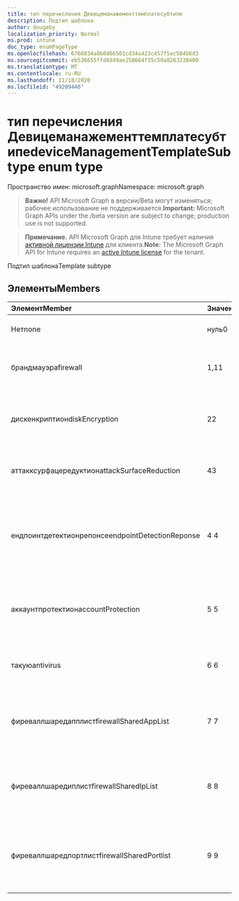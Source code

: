 ```yaml
---
title: тип перечисления Девицеманажементтемплатесубтипе
description: Подтип шаблона
author: dougeby
localization_priority: Normal
ms.prod: intune
doc_type: enumPageType
ms.openlocfilehash: 6766834a860d06501cd34a423c457f5ac584b6d3
ms.sourcegitcommit: eb536655ffd8d49ae258664f35c50a8263238400
ms.translationtype: MT
ms.contentlocale: ru-RU
ms.lasthandoff: 11/18/2020
ms.locfileid: "49209446"
---
```

# <a name="devicemanagementtemplatesubtype-enum-type"></a><span data-ttu-id="e86c5-103">тип перечисления Девицеманажементтемплатесубтипе</span><span class="sxs-lookup"><span data-stu-id="e86c5-103">deviceManagementTemplateSubtype enum type</span></span>

<span data-ttu-id="e86c5-104">Пространство имен: microsoft.graph</span><span class="sxs-lookup"><span data-stu-id="e86c5-104">Namespace: microsoft.graph</span></span>

> <span data-ttu-id="e86c5-105">**Важно!** API Microsoft Graph в версии/Beta могут изменяться; рабочее использование не поддерживается.</span><span class="sxs-lookup"><span data-stu-id="e86c5-105">**Important:** Microsoft Graph APIs under the /beta version are subject to change; production use is not supported.</span></span>

> <span data-ttu-id="e86c5-106">**Примечание.** API Microsoft Graph для Intune требует наличия [активной лицензии Intune](https://go.microsoft.com/fwlink/?linkid=839381) для клиента.</span><span class="sxs-lookup"><span data-stu-id="e86c5-106">**Note:** The Microsoft Graph API for Intune requires an [active Intune license](https://go.microsoft.com/fwlink/?linkid=839381) for the tenant.</span></span>

<span data-ttu-id="e86c5-107">Подтип шаблона</span><span class="sxs-lookup"><span data-stu-id="e86c5-107">Template subtype</span></span>

## <a name="members"></a><span data-ttu-id="e86c5-108">Элементы</span><span class="sxs-lookup"><span data-stu-id="e86c5-108">Members</span></span>
|<span data-ttu-id="e86c5-109">Элемент</span><span class="sxs-lookup"><span data-stu-id="e86c5-109">Member</span></span>|<span data-ttu-id="e86c5-110">Значение</span><span class="sxs-lookup"><span data-stu-id="e86c5-110">Value</span></span>|<span data-ttu-id="e86c5-111">Описание</span><span class="sxs-lookup"><span data-stu-id="e86c5-111">Description</span></span>|
|:---|:---|:---|
|<span data-ttu-id="e86c5-112">Нет</span><span class="sxs-lookup"><span data-stu-id="e86c5-112">none</span></span>|<span data-ttu-id="e86c5-113">нуль</span><span class="sxs-lookup"><span data-stu-id="e86c5-113">0</span></span>|<span data-ttu-id="e86c5-114">Шаблон не имеет подтипа</span><span class="sxs-lookup"><span data-stu-id="e86c5-114">Template has no subtype</span></span>|
|<span data-ttu-id="e86c5-115">брандмауэра</span><span class="sxs-lookup"><span data-stu-id="e86c5-115">firewall</span></span>|<span data-ttu-id="e86c5-116">1,1</span><span class="sxs-lookup"><span data-stu-id="e86c5-116">1</span></span>|<span data-ttu-id="e86c5-117">Подтип брандмауэра для конечной точки безопасности</span><span class="sxs-lookup"><span data-stu-id="e86c5-117">Endpoint security firewall subtype</span></span>|
|<span data-ttu-id="e86c5-118">дискенкриптион</span><span class="sxs-lookup"><span data-stu-id="e86c5-118">diskEncryption</span></span>|<span data-ttu-id="e86c5-119">2</span><span class="sxs-lookup"><span data-stu-id="e86c5-119">2</span></span>|<span data-ttu-id="e86c5-120">Подтип шифрования диска безопасности конечной точки</span><span class="sxs-lookup"><span data-stu-id="e86c5-120">Endpoint security disk encryption subtype</span></span>|
|<span data-ttu-id="e86c5-121">аттакксурфацередуктион</span><span class="sxs-lookup"><span data-stu-id="e86c5-121">attackSurfaceReduction</span></span>|<span data-ttu-id="e86c5-122">4</span><span class="sxs-lookup"><span data-stu-id="e86c5-122">3</span></span>|<span data-ttu-id="e86c5-123">Подтип сокращения для атак Endpoint Security</span><span class="sxs-lookup"><span data-stu-id="e86c5-123">Endpoint security attack surface reduction subtype</span></span>|
|<span data-ttu-id="e86c5-124">ендпоинтдетектионрепонсе</span><span class="sxs-lookup"><span data-stu-id="e86c5-124">endpointDetectionReponse</span></span>|<span data-ttu-id="e86c5-125">4 </span><span class="sxs-lookup"><span data-stu-id="e86c5-125">4</span></span>|<span data-ttu-id="e86c5-126">Обнаружение конечной точки безопасности конечной точки и подтип ответа</span><span class="sxs-lookup"><span data-stu-id="e86c5-126">Endpoint security endpoint detection and response subtype</span></span>|
|<span data-ttu-id="e86c5-127">аккаунтпротектион</span><span class="sxs-lookup"><span data-stu-id="e86c5-127">accountProtection</span></span>|<span data-ttu-id="e86c5-128">5 </span><span class="sxs-lookup"><span data-stu-id="e86c5-128">5</span></span>|<span data-ttu-id="e86c5-129">Подтип защиты учетной записи безопасности конечной точки</span><span class="sxs-lookup"><span data-stu-id="e86c5-129">Endpoint security account protection subtype</span></span>|
|<span data-ttu-id="e86c5-130">такую</span><span class="sxs-lookup"><span data-stu-id="e86c5-130">antivirus</span></span>|<span data-ttu-id="e86c5-131">6 </span><span class="sxs-lookup"><span data-stu-id="e86c5-131">6</span></span>|<span data-ttu-id="e86c5-132">Подтип безопасности конечной точки анитивирус</span><span class="sxs-lookup"><span data-stu-id="e86c5-132">Endpoint security anitivirus subtype</span></span>|
|<span data-ttu-id="e86c5-133">фиреваллшаредапплист</span><span class="sxs-lookup"><span data-stu-id="e86c5-133">firewallSharedAppList</span></span>|<span data-ttu-id="e86c5-134">7 </span><span class="sxs-lookup"><span data-stu-id="e86c5-134">7</span></span>|<span data-ttu-id="e86c5-135">Брандмауэр безопасности конечной точки общий подтип приложения</span><span class="sxs-lookup"><span data-stu-id="e86c5-135">Endpoint security firewall shared app subtype</span></span>|
|<span data-ttu-id="e86c5-136">фиреваллшаредиплист</span><span class="sxs-lookup"><span data-stu-id="e86c5-136">firewallSharedIpList</span></span>|<span data-ttu-id="e86c5-137">8 </span><span class="sxs-lookup"><span data-stu-id="e86c5-137">8</span></span>|<span data-ttu-id="e86c5-138">Подтип списка общих IP-адресов брандмауэра Endpoint Security</span><span class="sxs-lookup"><span data-stu-id="e86c5-138">Endpoint security firewall shared ip range list subtype</span></span>|
|<span data-ttu-id="e86c5-139">фиреваллшаредпортлист</span><span class="sxs-lookup"><span data-stu-id="e86c5-139">firewallSharedPortlist</span></span>|<span data-ttu-id="e86c5-140">9 </span><span class="sxs-lookup"><span data-stu-id="e86c5-140">9</span></span>|<span data-ttu-id="e86c5-141">Подтип списка общего диапазона портов брандмауэра безопасности конечной точки</span><span class="sxs-lookup"><span data-stu-id="e86c5-141">Endpoint security firewall shared port range list subtype</span></span>|




